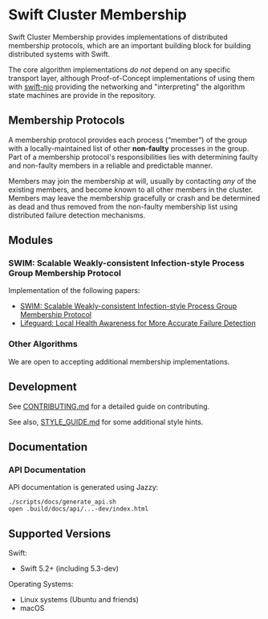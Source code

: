 # Swift Cluster Membership

Swift Cluster Membership provides implementations of distributed membership protocols, which are an important building block for building distributed systems with Swift.

The core algorithm implementations _do not_ depend on any specific transport layer, although Proof-of-Concept implementations of using them with [swift-nio](https://github.com/apple/swift-nio) providing the networking and "interpreting" the algorithm state machines are provide in the repository.

## Membership Protocols

A membership protocol provides each process (“member”) of the group with a locally-maintained list of other **non-faulty** processes in the group. 
Part of a membership protocol's responsibilities lies with determining faulty and non-faulty members in a reliable and predictable manner. 

Members may join the membership at will, usually by contacting _any_ of the existing members, and become known to all other members in the cluster.
Members may leave the membership gracefully or crash and be determined as dead and thus removed from the non-faulty membership list using distributed failure detection mechanisms.

## Modules

### SWIM: Scalable Weakly-consistent Infection-style Process Group Membership Protocol

Implementation of the following papers:

- [SWIM: Scalable Weakly-consistent Infection-style Process Group Membership Protocol](https://www.cs.cornell.edu/projects/Quicksilver/public_pdfs/SWIM.pdf)
- [Lifeguard: Local Health Awareness for More Accurate Failure Detection](https://arxiv.org/abs/1707.00788)

### Other Algorithms

We are open to accepting additional membership implementations.

## Development

See [CONTRIBUTING.md](CONTRIBUTING.md) for a detailed guide on contributing.

See also, [STYLE_GUIDE.md](STYLE_GUIDE.md) for some additional style hints.

## Documentation

### API Documentation

API documentation is generated using Jazzy:

```
./scripts/docs/generate_api.sh
open .build/docs/api/...-dev/index.html
```

## Supported Versions

Swift: 

- Swift 5.2+ (including 5.3-dev)

Operating Systems:

- Linux systems (Ubuntu and friends)
- macOS
